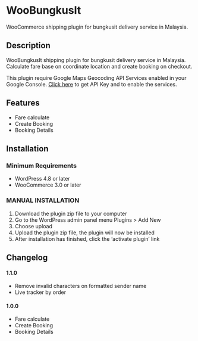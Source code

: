 # WooBungkusIt #

WooCommerce shipping plugin for bungkusit delivery service in Malaysia.

## Description ##
WooBungkusIt shipping plugin for bungkusit delivery service in Malaysia. Calculate fare base on coordinate location and create booking on checkout.

This plugin require Google Maps Geocoding API Services enabled in your Google Console. [Click here](https://developers.google.com/maps/documentation/geocoding/get-api-key) to get API Key and to enable the services.

## Features ##

* Fare calculate
* Create Booking
* Booking Details

## Installation ##
### Minimum Requirements ###

* WordPress 4.8 or later
* WooCommerce 3.0 or later

### MANUAL INSTALLATION ###

1. Download the plugin zip file to your computer
2. Go to the WordPress admin panel menu Plugins > Add New
3. Choose upload
4. Upload the plugin zip file, the plugin will now be installed
5. After installation has finished, click the ‘activate plugin’ link

## Changelog ##

#### 1.1.0 ####

* Remove invalid characters on formatted sender name
* Live tracker by order

#### 1.0.0 ####

* Fare calculate
* Create Booking
* Booking Details
